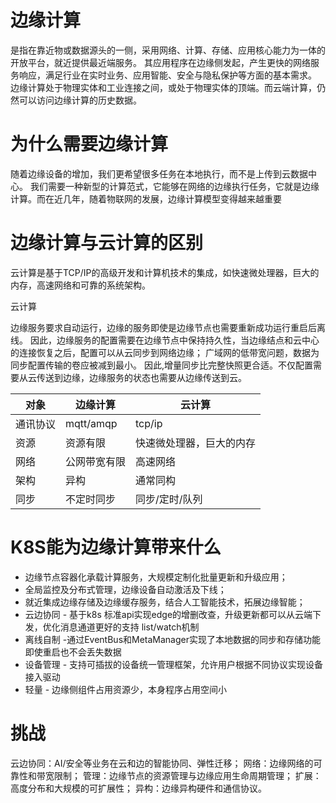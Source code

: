 # 边缘计算
是指在靠近物或数据源头的一侧，采用网络、计算、存储、应用核心能力为一体的开放平台，就近提供最近端服务。
其应用程序在边缘侧发起，产生更快的网络服务响应，满足行业在实时业务、应用智能、安全与隐私保护等方面的基本需求。
边缘计算处于物理实体和工业连接之间，或处于物理实体的顶端。而云端计算，仍然可以访问边缘计算的历史数据。

# 为什么需要边缘计算
随着边缘设备的增加，我们更希望很多任务在本地执行，而不是上传到云数据中心。
我们需要一种新型的计算范式，它能够在网络的边缘执行任务，它就是边缘计算。而在近几年，随着物联网的发展，边缘计算模型变得越来越重要


# 边缘计算与云计算的区别

云计算是基于TCP/IP的高级开发和计算机技术的集成，如快速微处理器，巨大的内存，高速网络和可靠的系统架构。

云计算 

边缘服务要求自动运行，边缘的服务即使是边缘节点也需要重新成功运行重启后离线。
因此，边缘服务的配置需要在边缘节点中保持持久性，当边缘结点和云中心的连接恢复之后，配置可以从云同步到网络边缘；
广域网的低带宽问题，数据为同步配置传输的卷应被减到最小。
因此,增量同步比完整快照更合适。不仅配置需要从云传送到边缘，边缘服务的状态也需要从边缘传送到云。


对象 | 边缘计算 | 云计算
-----|---|-------
通讯协议| mqtt/amqp | tcp/ip
资源 | 资源有限 | 快速微处理器，巨大的内存
网络 | 公网带宽有限 | 高速网络
架构 | 异构  | 通常同构
同步 | 不定时同步 | 同步/定时/队列

# K8S能为边缘计算带来什么

- 边缘节点容器化承载计算服务，大规模定制化批量更新和升级应用；
- 全局监控及分布式管理，边缘设备自动激活及下线；
- 就近集成边缘存储及边缘缓存服务，结合人工智能技术，拓展边缘智能；
- 云边协同 - 基于k8s 标准api实现edge的增删改查，升级更新都可以从云端下发，优化消息通道更好的支持 list/watch机制
- 离线自制 -通过EventBus和MetaManager实现了本地数据的同步和存储功能即使重启也不会丢失数据
- 设备管理 - 支持可插拔的设备统一管理框架，允许用户根据不同协议实现设备接入驱动
- 轻量 - 边缘侧组件占用资源少，本身程序占用空间小

# 挑战

云边协同：AI/安全等业务在云和边的智能协同、弹性迁移；
网络：边缘网络的可靠性和带宽限制；
管理：边缘节点的资源管理与边缘应用生命周期管理；
扩展：高度分布和大规模的可扩展性；
异构：边缘异构硬件和通信协议。


